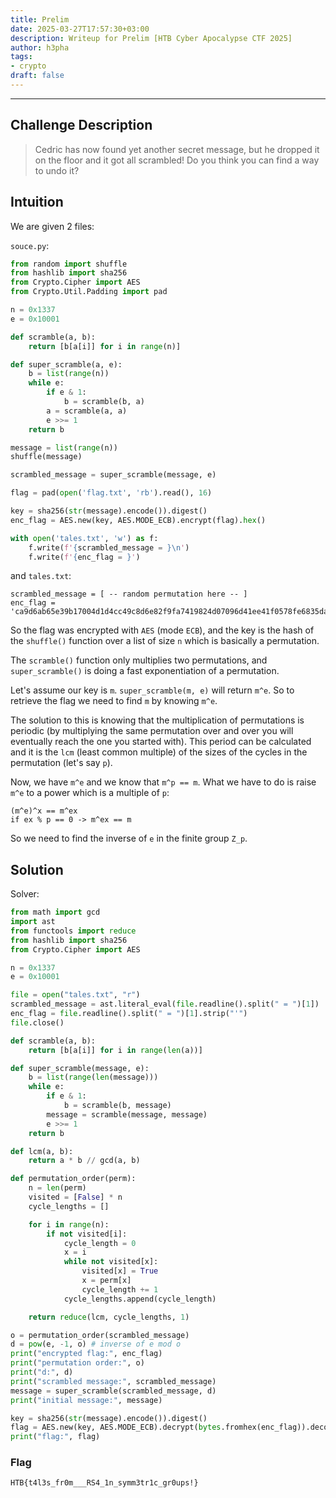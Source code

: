 ```yaml
---
title: Prelim
date: 2025-03-27T17:57:30+03:00
description: Writeup for Prelim [HTB Cyber Apocalypse CTF 2025]
author: h3pha 
tags:
- crypto
draft: false
---
```

___

## Challenge Description

> Cedric has now found yet another secret message, but he dropped it on the floor and it got all scrambled! Do you think you can find a way to undo it?

## Intuition

We are given 2 files:

`souce.py`:
```python
from random import shuffle
from hashlib import sha256
from Crypto.Cipher import AES
from Crypto.Util.Padding import pad

n = 0x1337
e = 0x10001

def scramble(a, b):
    return [b[a[i]] for i in range(n)]

def super_scramble(a, e):
    b = list(range(n))
    while e:
        if e & 1:
            b = scramble(b, a)
        a = scramble(a, a)
        e >>= 1
    return b

message = list(range(n))
shuffle(message)

scrambled_message = super_scramble(message, e)

flag = pad(open('flag.txt', 'rb').read(), 16)

key = sha256(str(message).encode()).digest()
enc_flag = AES.new(key, AES.MODE_ECB).encrypt(flag).hex()

with open('tales.txt', 'w') as f:
    f.write(f'{scrambled_message = }\n')
    f.write(f'{enc_flag = }')
```

and `tales.txt`:
```
scrambled_message = [ -- random permutation here -- ]
enc_flag = 'ca9d6ab65e39b17004d1d4cc49c8d6e82f9fa7419824d07096d41ee41f0578fe6835da78bc31dd46587a86377883e0b7'
```

So the flag was encrypted with `AES` (mode `ECB`), and the key is the hash of the `shuffle()` function over a list of size `n` which is basically a permutation.

The `scramble()` function only multiplies two permutations, and `super_scramble()` is doing a fast exponentiation of a permutation.

Let's assume our key is `m`. `super_scramble(m, e)` will return `m^e`. So to retrieve the flag we need to find `m` by knowing `m^e`.

The solution to this is knowing that the multiplication of permutations is periodic (by multiplying the same permutation over and over you will eventually reach the one you started with). This period can be calculated and it is the `lcm` (least common multiple) of the sizes of the cycles in the permutation (let's say `p`).

Now, we have `m^e` and we know that `m^p == m`. What we have to do is raise `m^e` to a power which is a multiple of `p`: 

```
(m^e)^x == m^ex
if ex % p == 0 -> m^ex == m
```

So we need to find the inverse of `e` in the finite group `Z_p`.

## Solution

Solver:
```python
from math import gcd
import ast
from functools import reduce
from hashlib import sha256
from Crypto.Cipher import AES

n = 0x1337
e = 0x10001

file = open("tales.txt", "r")
scrambled_message = ast.literal_eval(file.readline().split(" = ")[1])
enc_flag = file.readline().split(" = ")[1].strip("'")
file.close()

def scramble(a, b):
    return [b[a[i]] for i in range(len(a))]

def super_scramble(message, e):
    b = list(range(len(message)))
    while e:
        if e & 1:
            b = scramble(b, message)
        message = scramble(message, message)
        e >>= 1
    return b

def lcm(a, b):
    return a * b // gcd(a, b)

def permutation_order(perm):
    n = len(perm)
    visited = [False] * n
    cycle_lengths = []

    for i in range(n):
        if not visited[i]:
            cycle_length = 0
            x = i
            while not visited[x]:
                visited[x] = True
                x = perm[x]
                cycle_length += 1
            cycle_lengths.append(cycle_length)

    return reduce(lcm, cycle_lengths, 1)

o = permutation_order(scrambled_message)  
d = pow(e, -1, o) # inverse of e mod o
print("encrypted flag:", enc_flag)
print("permutation order:", o)
print("d:", d)
print("scrambled message:", scrambled_message)
message = super_scramble(scrambled_message, d)
print("initial message:", message)

key = sha256(str(message).encode()).digest()
flag = AES.new(key, AES.MODE_ECB).decrypt(bytes.fromhex(enc_flag)).decode()
print("flag:", flag)
```

### Flag

`HTB{t4l3s_fr0m___RS4_1n_symm3tr1c_gr0ups!}`
